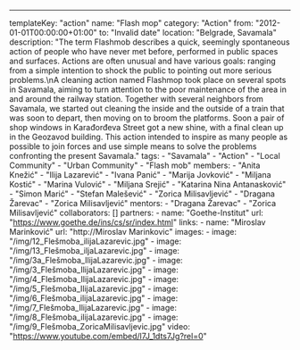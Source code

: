 ---
  templateKey: "action"
  name: "Flash mop"
  category: "Action"
  from: "2012-01-01T00:00:00+01:00"
  to: "Invalid date"
  location: "Belgrade, Savamala"
  description: "The term Flashmob describes a quick, seemingly spontaneous action of people who have never met before, performed in public spaces and surfaces. Actions are often unusual and have various goals: ranging from a simple intention to shock the public to pointing out more serious problems.\nA cleaning action named Flashmop took place on several spots in Savamala, aiming to turn attention to the poor maintenance of the area in and around the railway station. Together with several neighbors from Savamala, we started out cleaning the inside and the outside of a train that was soon to depart, then moving on to broom the platforms. Soon a pair of shop windows in Karađorđeva Street got a new shine, with a final clean up in the Geozavod building. This action intended to inspire as many people as possible to join forces and use simple means to solve the problems confronting the present Savamala."
  tags: 
    - "Savamala"
    - "Action"
    - "Local Community"
    - "Urban Community"
    - "Flash mob"
  members: 
    - "Anita Knežić"
    - "Ilija Lazarević"
    - "Ivana Panić"
    - "Marija Jovković"
    - "Miljana Kostić"
    - "Marina Vulović"
    - "Miljana Srejić"
    - "Katarina Nina Antanasković"
    - "Simon Marić"
    - "Stefan Malešević"
    - "Zorica Milisavljević"
    - "Dragana Žarevac"
    - "Zorica Milisavljević"
  mentors: 
    - "Dragana Žarevac"
    - "Zorica Milisavljević"
  collaborators: []
  partners: 
    - 
      name: "Goethe-Institut"
      url: "https://www.goethe.de/ins/cs/sr/index.html"
  links: 
    - 
      name: "Miroslav Marinković"
      url: "http://Miroslav Marinkovic"
  images: 
    - 
      image: "/img/12_Flešmoba_ilijaLazarevic.jpg"
    - 
      image: "/img/13_Flešmoba_iljaLazarevic.jpg"
    - 
      image: "/img/3a_Flešmoba_IlijaLazarevic.jpg"
    - 
      image: "/img/3_Flešmoba_IlijaLazarevic.jpg"
    - 
      image: "/img/4_Flešmoba_IlijaLazarevic.jpg"
    - 
      image: "/img/5_Flešmoba_IlijaLazarevic.jpg"
    - 
      image: "/img/6_Flešmoba_ilijaLazarevic.jpg"
    - 
      image: "/img/7_Flešmoba_IlijaLazarevic.jpg"
    - 
      image: "/img/8_Flešmoba_ilijaLazarevic.jpg"
    - 
      image: "/img/9_Flešmoba_ZoricaMilisavljevic.jpg"
  video: "https://www.youtube.com/embed/l7J_1dts7Jg?rel=0"
